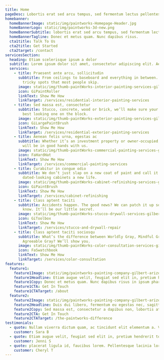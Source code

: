 ```yaml
---
title: Home
pageDesc: Lobortis erat sed arcu tempus, sed fermentum lectus pellentesque. Nullam lacinia est vitae sapien egestas maximus.
homebanner:
  homeBannerImage: static/img/paintworks-Homepage-Header.jpg
  homeBannerLogo: static/img/paintworks-3d-new.png
  homeBannerSubtitle: lobortis erat sed arcu tempus, sed fermentum lectus pellentesque. Nullam lacinia est vitae sapien egestas maximus.
  homeBannerTagline: Donec et metus quam. Nunc dapibus risus.
  cta1title: Talk To Us
  cta2title: Get Started
  cta2target: /contact
servicesSection:
  heading: Etiam scelerisque ipsum a dolor
  subtitle: Lorem ipsum dolor sit amet, consectetur adipiscing elit. Aenean ultrices turpis vel purus euismod pulvinar. In est enim, posuere quis pellentesque id, egestas vitae justo. Nullam sodales viverra magna, sollicitudin convallis metus ornare ac. Pellentesque vitae odio porta, bibendum orci tempus, aliquet est. Phasellus tincidunt metus sed ipsum consectetur, eu dignissim nunc vehicula. Nulla auctor vulputate sollicitudin. Phasellus accumsan sed felis sit amet tempus. Etiam scelerisque ipsum a dolor feugiat sollicitudin. Quisque ut dolor ante. Nam lobortis erat sed arcu tempus, sed fermentum lectus pellentesque. Nullam lacinia est vitae sapien egestas maximus. Aliquam turpis mi, porta faucibus lorem ac, consectetur tempus libero. Sed pellentesque pretium velit aliquet venenatis. Nunc cursus lectus nisl, vitae viverra sem lacinia sed. Sed eleifend vehicula dictum.
  services:
    - title: Praesent ante arcu, sollicitudin
      subbtitle: From ceilings to baseboard and everything in between. Even those
        tricky spots that most people skip.
      image: static/img/thumb-paintWorks-interior-painting-services-gilbert-arizona.jpeg
      icon: GiPaintRoller
      linkText: Show Me How
      linkTarget: /services/residential-interior-painting-services
    - title: Sed massa est, consectetur
      subbtitle: Stucco, concrete, wood or brick, we’ll make sure your home is the
        best looking one on the block.
      image: static/img/thumb-paintWorks-exterior-painting-services-gilbert-arizona.jpeg
      icon: GiLargePaintBrush
      linkText: Show Me How
      linkTarget: /services/residential-exterior-painting-services
    - title: Aenean felis urna, egestas ac 
      subbtitle: Whether it’s an investment property or owner-occupied, your space
        will be in good hands with us.
      image: static/img/thumb-paintWorks-commercial-painting-services-gilbert-arizona.jpeg
      icon: FaHardHat
      linkText: Show Me How
      linkTarget: /services/commercial-painting-services
    - title: Curabitur in congue odio
      subbtitle: We don’t just slap on a new coat of paint and call it a day – we give
        dated-looking cabinets a new life.
      image: static/img/thumb-paintWorks-cabinet-refinishing-services-gilbert-arizona.jpeg
      icon: GiPaintBrush
      linkText: Show Me How
      linkTarget: /services/cabinet-refinishing
    - title: Class aptent taciti
      subbtitle: Accidents happen. The good news? We can patch it up so no one has to
        know. It’ll be our little secret.
      image: static/img/thumb-paintWorks-stucco-drywall-services-gilbert-arizona.jpeg
      icon: GiToolbox
      linkText: Show Me How
      linkTarget: /services/stucco-and-drywall-repair
    - title: Class aptent taciti sociosqu
      subbtitle: What’s the difference between Worldly Gray, Mindful Gray and
        Agreeable Gray? We’ll show you.
      image: static/img/thumb-paintWorks-color-consultation-services-gilbert-arizona.jpeg
      icon: FaSwatchbook
      linkText: Show Me How
      linkTarget: /services/color-consultation
features:
  feature1:
    feature1Image: static/img/paintworks-painting-company-gilbert-arizona-kitchen.jpg
    feature1Headline: Etiam augue velit, feugiat sed elit in, pretium hendrerit tortor. Praesent nec ante quis justo eleifend
    feature1Copy: Donec et metus quam. Nunc dapibus risus in ipsum pharetra, quis ullamcorper lacus imperdiet. Nunc varius libero leo, sit amet consequat nulla volutpat a. Duis varius nisi in nisi dignissim maximus. Nam ornare vel ipsum eu mollis. Cras convallis aliquet urna sollicitudin finibus. Fusce et diam urna. Duis dui libero, fermentum eu egestas nec, sagittis vel sapien. Vivamus sit amet libero rhoncus, hendrerit est ac, pharetra est. Suspendisse quis velit ullamcorper, placerat ligula id, faucibus lorem. Pellentesque lacinia lorem ut luctus finibus. Mauris ullamcorper odio lectus, eu tempor enim convallis id. In non molestie diam. Praesent ante arcu, sollicitudin sit amet auctor vitae, luctus ac turpis. Etiam id turpis sit amet ante aliquet sollicitudin ut ut lacus.
    feature1CTA: Get In Touch
    feature1CTATarget: /about
  feature2:
    feature2Image: static/img/paintworks-painting-company-gilbert-arizona-cabinet-refinishing.jpg
    feature2Headline: Duis dui libero, fermentum eu egestas nec, sagittis vel sapien. Vivamus sit amet libero rhoncus.
    feature2Copy: Sed massa est, consectetur a dapibus non, lobortis at velit. Aenean a leo eros. Nam id diam blandit enim auctor posuere. Aenean felis urna, egestas ac consequat quis, suscipit sit amet felis. Curabitur in congue odio. Nam eget urna arcu. Class aptent taciti sociosqu ad litora torquent per conubia nostra, per inceptos himenaeos.
    feature2CTA: Get In Touch
    feature2CTATarget: /the-paintworks-difference
testimonials:
  - quote: Nullam viverra dictum quam, ac tincidunt elit elementum a. Vestibulum dignissim urna non nisi tincidunt, sit amet accumsan tortor porttitor. Nulla elit eros, blandit ac velit ac, volutpat placerat neque. Sed egestas nisl et velit congue consequat. Suspendisse suscipit ligula a sodales fermentum. Nullam sit amet massa a elit condimentum convallis a at ante. Sed eleifend finibus quam, vel mollis urna varius quis.
    customer: Sara B
  - quote: Etiam augue velit, feugiat sed elit in, pretium hendrerit tortor. Praesent nec ante quis justo eleifend imperdiet. Suspendisse sit amet sem eleifend, aliquam nibh eu, elementum arcu. Vestibulum iaculis mauris ac consectetur sollicitudin. Integer dapibus blandit interdum. Donec gravida auctor lectus, in rhoncus ipsum suscipit eget. In non tincidunt nibh, a tempor tortor. Etiam sit amet lorem ipsum. Aliquam faucibus nunc sit amet elit commodo efficitur.
    customer: Jenni S
  - quote: placerat ligula id, faucibus lorem. Pellentesque lacinia lorem ut luctus finibus. Mauris ullamcorper odio lectus, eu tempor enim convallis id. In non molestie diam. Praesent ante arcu, sollicitudin sit amet auctor vitae, luctus ac turpis. Etiam id turpis sit amet ante aliquet sollicitudin ut ut lacus.
    customer: Cheryl T
---
```

